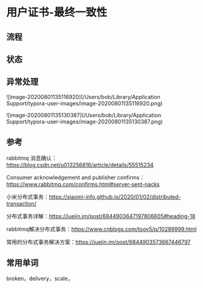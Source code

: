 # 用户证书-最终一致性

## 流程

## 状态

## 异常处理

![image-20200801135116920](/Users/bob/Library/Application Support/typora-user-images/image-20200801135116920.png)

![image-20200801135130387](/Users/bob/Library/Application Support/typora-user-images/image-20200801135130387.png)

## 参考

rabbitmq 消息确认：https://blog.csdn.net/u013256816/article/details/55515234

Consumer acknowledgement and publisher confirms：https://www.rabbitmq.com/confirms.html#server-sent-nacks

小米分布式事务：https://xiaomi-info.github.io/2020/01/02/distributed-transaction/

分布式事务详解：https://juejin.im/post/6844903647197806605#heading-18

rabbitmq解决分布式事务：https://www.cnblogs.com/toov5/p/10289999.html

常用的分布式事务解决方案：https://juejin.im/post/6844903573667446797



## 常用单词

broken，delivery，scale，